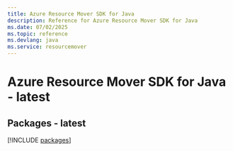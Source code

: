 ```yaml
---
title: Azure Resource Mover SDK for Java
description: Reference for Azure Resource Mover SDK for Java
ms.date: 07/02/2025
ms.topic: reference
ms.devlang: java
ms.service: resourcemover
---
```

# Azure Resource Mover SDK for Java - latest
## Packages - latest
[!INCLUDE [packages](resource-mover-index.md)]